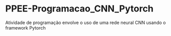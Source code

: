 # PPEE-Programacao_CNN_Pytorch
Atividade de programação envolve o uso de uma rede neural CNN usando o framework Pytorch
